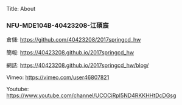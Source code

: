 Title: About

<h3>NFU-MDE104B-40423208-江碩宸</h3>
<p>倉儲: <a href="https://github.com/40423208/2017springcd_hw">https://github.com/40423208/2017springcd_hw</a></p>
<p>簡報: <a href="https://40423208.github.io/2017springcd_hw">https://40423208.github.io/2017springcd_hw</a></p>
<p>網誌: <a href="https://40423208.github.io/2017springcd_hw/blog/">https://40423208.github.io/2017springcd_hw/blog/</a></p>
<p>Vimeo: <a href="https://vimeo.com/user46807821">https://vimeo.com/user46807821</a></p>
<p>Youtube: <a href="https://www.youtube.com/channel/UCOCiRpI5ND4RKKHHtDcDGsg">https://www.youtube.com/channel/UCOCiRpI5ND4RKKHHtDcDGsg</a></p>

